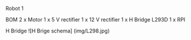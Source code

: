 Robot 1

BOM
 2 x Motor
 1 x 5 V rectifier
 1 x 12 V rectifier
 1 x H Bridge L293D
 1 x RPI


 H Bridge
 ![H Brige schema] (img/L298.jpg)
 
